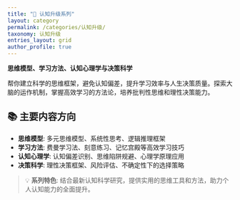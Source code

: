 ```yaml
---
title: "🧠 认知升级系列"
layout: category
permalink: /categories/认知升级/
taxonomy: 认知升级
entries_layout: grid
author_profile: true
---
```


**思维模型、学习方法、认知心理学与决策科学**

帮你建立科学的思维框架，避免认知偏差，提升学习效率与人生决策质量。探索大脑的运作机制，掌握高效学习的方法论，培养批判性思维和理性决策能力。

## 📚 主要内容方向

- **思维模型**: 多元思维模型、系统性思考、逻辑推理框架
- **学习方法**: 费曼学习法、刻意练习、记忆宫殿等高效学习技巧  
- **认知心理学**: 认知偏差识别、思维陷阱规避、心理学原理应用
- **决策科学**: 理性决策框架、风险评估、不确定性下的选择策略

> 💡 **系列特色**: 结合最新认知科学研究，提供实用的思维工具和方法，助力个人认知能力的全面提升。